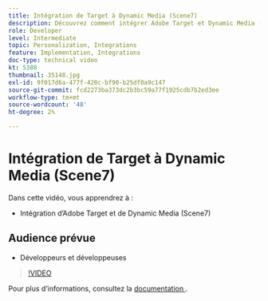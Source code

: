 ```yaml
---
title: Intégration de Target à Dynamic Media (Scene7)
description: Découvrez comment intégrer Adobe Target et Dynamic Media (Scene7).
role: Developer
level: Intermediate
topic: Personalization, Integrations
feature: Implementation, Integrations
doc-type: technical video
kt: 5388
thumbnail: 35148.jpg
exl-id: 9f017d6a-477f-420c-bf90-b25df0a9c147
source-git-commit: fcd2273ba373dc2b3bc59a77f1925cdb7b2ed3ee
workflow-type: tm+mt
source-wordcount: '48'
ht-degree: 2%

---
```


# Intégration de Target à Dynamic Media (Scene7)

Dans cette vidéo, vous apprendrez à :

* Intégration d’Adobe Target et de Dynamic Media (Scene7)

## Audience prévue

* Développeurs et développeuses

>[!VIDEO](https://video.tv.adobe.com/v/35148/?quality=12)

Pour plus d’informations, consultez la [ documentation ](https://experienceleague.adobe.com/docs/target/using/administer/scene7-settings.html?lang=en).
